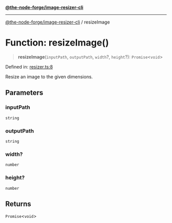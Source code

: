 [**@the-node-forge/image-resizer-cli**](../README.md)

---

[@the-node-forge/image-resizer-cli](../globals.md) / resizeImage

# Function: resizeImage()

> **resizeImage**(`inputPath`, `outputPath`, `width`?, `height`?):
> `Promise`\<`void`\>

Defined in:
[resizer.ts:8](https://github.com/The-Node-Forge/image-resizer-cli/blob/ac1137c1cc2297506a4fb919c37bb6c278f4c1be/src/resizer.ts#L8)

Resize an image to the given dimensions.

## Parameters

### inputPath

`string`

### outputPath

`string`

### width?

`number`

### height?

`number`

## Returns

`Promise`\<`void`\>

